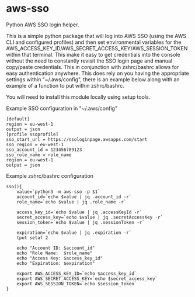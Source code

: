 # aws-sso
Python AWS SSO login helper.

This is a simple python package that will log into AWS SSO (using the AWS CLI and configured profiles) and then set environmental variables for the AWS_ACCESS_KEY_ID/AWS_SECRET_ACCESS_KEY/AWS_SESSION_TOKEN within that terminal. This make it easy to get credentials into the console without the need to constantly revisit the SSO login page and manual copy/paste credentials. This in conjunction with zshrc/bashrc allows for easy authentication anywhere. This does rely on you having the appropriate settings within "~/.aws/config", there is an example below along with an example of a function to put within zshrc/bashrc. 

You will need to install this module locally using setup tools. 

Example SSO configuration in "~/.aws/config"
```
[default]
region = eu-west-1
output = json
[profile ssoprofile]
sso_start_url = https://ssologinpage.awsapps.com/start
sso_region = eu-west-1
sso_account_id = 123456789123
sso_role_name = role_name
region = eu-west-1
output = json
```

Example zshrc/bashrc configuration

```
sso(){
    value=`python3 -m aws-sso -p $1`
    account_id=`echo $value | jq .account_id -r` 
    role_name=`echo $value | jq .role_name -r` 
    
    access_key_id=`echo $value | jq .accessKeyId -r` 
    secret_access_key=`echo $value | jq .secretAccessKey -r` 
    session_token=`echo $value | jq .sessionToken -r` 

    expiration=`echo $value | jq .expiration -r` 
    tput setaf 2
    
    echo "Account ID: $account_id"
    echo "Role Name:  $role_name"
    echo "Access Key: $access_key_id"
    echo "Expiration: $expiration"

    export AWS_ACCESS_KEY_ID=`echo $access_key_id`
    export AWS_SECRET_ACCESS_KEY=`echo $secret_access_key`
    export AWS_SESSION_TOKEN=`echo $session_token`
}
```
